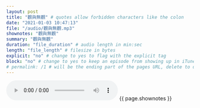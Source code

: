 ```yaml
---
layout: post
title: "觀與無觀" # quotes allow forbidden characters like the colon
date: "2021-01-03 10:47:13"
file: "/audio/觀與無觀.mp3"
shownotes: "觀與無觀"
summary: "觀與無觀"
duration: "file_duration" # audio length in min:sec
length: "file_length" # filesize in bytes
explicit: "no" # change to yes to flag with the explicit tag
block: "no" # change to yes to keep an episode from showing up in iTunes
# permalink: /1 # will be the ending part of the pages URL, delete to default to the title
---
```


<audio controls>
<source src="{{site.url}}{{site.baseurl}}{{ page.file }}" type="audio/x-mp3">
Your browser does not support the audio element.
</audio>
{{ page.shownotes }}
